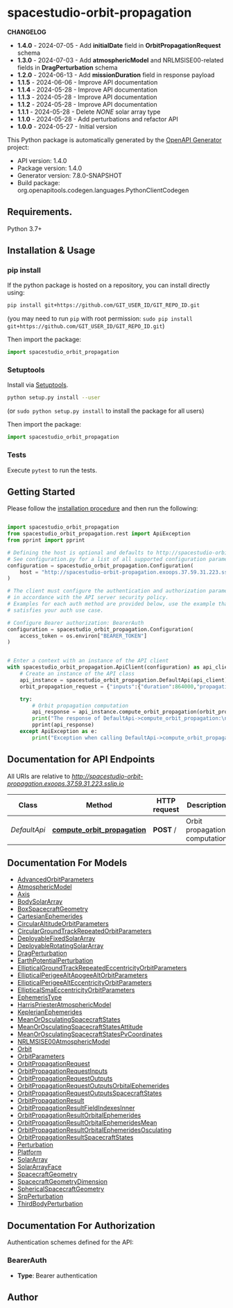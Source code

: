 # spacestudio-orbit-propagation
<b>CHANGELOG</b>
<ul>
  <li><b>1.4.0</b> - 2024-07-05 - Add <b>initialDate</b> field in <b>OrbitPropagationRequest</b> schema</li>
  <li><b>1.3.0</b> - 2024-07-03 - Add <b>atmosphericModel</b> and NRLMSISE00-related fields in <b>DragPerturbation</b> schema</li>
  <li><b>1.2.0</b> - 2024-06-13 - Add <b>missionDuration</b> field in response payload</li>
  <li><b>1.1.5</b> - 2024-06-06 - Improve API documentation</li>
  <li><b>1.1.4</b> - 2024-05-28 - Improve API documentation</li>
  <li><b>1.1.3</b> - 2024-05-28 - Improve API documentation</li>
  <li><b>1.1.2</b> - 2024-05-28 - Improve API documentation</li>
  <li><b>1.1.1</b> - 2024-05-28 - Delete <i>NONE</i> solar array type</li>
  <li><b>1.1.0</b> - 2024-05-28 - Add perturbations and refactor API</li>
  <li><b>1.0.0</b> - 2024-05-27 - Initial version</li>
</ul>


This Python package is automatically generated by the [OpenAPI Generator](https://openapi-generator.tech) project:

- API version: 1.4.0
- Package version: 1.4.0
- Generator version: 7.8.0-SNAPSHOT
- Build package: org.openapitools.codegen.languages.PythonClientCodegen

## Requirements.

Python 3.7+

## Installation & Usage
### pip install

If the python package is hosted on a repository, you can install directly using:

```sh
pip install git+https://github.com/GIT_USER_ID/GIT_REPO_ID.git
```
(you may need to run `pip` with root permission: `sudo pip install git+https://github.com/GIT_USER_ID/GIT_REPO_ID.git`)

Then import the package:
```python
import spacestudio_orbit_propagation
```

### Setuptools

Install via [Setuptools](http://pypi.python.org/pypi/setuptools).

```sh
python setup.py install --user
```
(or `sudo python setup.py install` to install the package for all users)

Then import the package:
```python
import spacestudio_orbit_propagation
```

### Tests

Execute `pytest` to run the tests.

## Getting Started

Please follow the [installation procedure](#installation--usage) and then run the following:

```python

import spacestudio_orbit_propagation
from spacestudio_orbit_propagation.rest import ApiException
from pprint import pprint

# Defining the host is optional and defaults to http://spacestudio-orbit-propagation.exoops.37.59.31.223.sslip.io
# See configuration.py for a list of all supported configuration parameters.
configuration = spacestudio_orbit_propagation.Configuration(
    host = "http://spacestudio-orbit-propagation.exoops.37.59.31.223.sslip.io"
)

# The client must configure the authentication and authorization parameters
# in accordance with the API server security policy.
# Examples for each auth method are provided below, use the example that
# satisfies your auth use case.

# Configure Bearer authorization: BearerAuth
configuration = spacestudio_orbit_propagation.Configuration(
    access_token = os.environ["BEARER_TOKEN"]
)


# Enter a context with an instance of the API client
with spacestudio_orbit_propagation.ApiClient(configuration) as api_client:
    # Create an instance of the API class
    api_instance = spacestudio_orbit_propagation.DefaultApi(api_client)
    orbit_propagation_request = {"inputs":{"duration":864000,"propagationType":"NUMERICAL","targetDateDefinitionType":"DURATION","initialOrbit":{"sso":false,"inclination":0.5,"sma":"61.4.0","eccentricity":0,"parameters":{"parametersType":"CIRCULAR_ALTITUDE","altitude":"61.4.0"}},"platform":{"mass":112}},"outputs":{"ephemerides":["KEPLERIAN"],"ephemeridesStep":3600,"meanEphemerides":true,"osculatingEphemerides":false}} # OrbitPropagationRequest |  (optional)

    try:
        # Orbit propagation computation
        api_response = api_instance.compute_orbit_propagation(orbit_propagation_request=orbit_propagation_request)
        print("The response of DefaultApi->compute_orbit_propagation:\n")
        pprint(api_response)
    except ApiException as e:
        print("Exception when calling DefaultApi->compute_orbit_propagation: %s\n" % e)

```

## Documentation for API Endpoints

All URIs are relative to *http://spacestudio-orbit-propagation.exoops.37.59.31.223.sslip.io*

Class | Method | HTTP request | Description
------------ | ------------- | ------------- | -------------
*DefaultApi* | [**compute_orbit_propagation**](docs/DefaultApi.md#compute_orbit_propagation) | **POST** / | Orbit propagation computation


## Documentation For Models

 - [AdvancedOrbitParameters](docs/AdvancedOrbitParameters.md)
 - [AtmosphericModel](docs/AtmosphericModel.md)
 - [Axis](docs/Axis.md)
 - [BodySolarArray](docs/BodySolarArray.md)
 - [BoxSpacecraftGeometry](docs/BoxSpacecraftGeometry.md)
 - [CartesianEphemerides](docs/CartesianEphemerides.md)
 - [CircularAltitudeOrbitParameters](docs/CircularAltitudeOrbitParameters.md)
 - [CircularGroundTrackRepeatedOrbitParameters](docs/CircularGroundTrackRepeatedOrbitParameters.md)
 - [DeployableFixedSolarArray](docs/DeployableFixedSolarArray.md)
 - [DeployableRotatingSolarArray](docs/DeployableRotatingSolarArray.md)
 - [DragPerturbation](docs/DragPerturbation.md)
 - [EarthPotentialPerturbation](docs/EarthPotentialPerturbation.md)
 - [EllipticalGroundTrackRepeatedEccentricityOrbitParameters](docs/EllipticalGroundTrackRepeatedEccentricityOrbitParameters.md)
 - [EllipticalPerigeeAltApogeeAltOrbitParameters](docs/EllipticalPerigeeAltApogeeAltOrbitParameters.md)
 - [EllipticalPerigeeAltEccentricityOrbitParameters](docs/EllipticalPerigeeAltEccentricityOrbitParameters.md)
 - [EllipticalSmaEccentricityOrbitParameters](docs/EllipticalSmaEccentricityOrbitParameters.md)
 - [EphemerisType](docs/EphemerisType.md)
 - [HarrisPriesterAtmosphericModel](docs/HarrisPriesterAtmosphericModel.md)
 - [KeplerianEphemerides](docs/KeplerianEphemerides.md)
 - [MeanOrOsculatingSpacecraftStates](docs/MeanOrOsculatingSpacecraftStates.md)
 - [MeanOrOsculatingSpacecraftStatesAttitude](docs/MeanOrOsculatingSpacecraftStatesAttitude.md)
 - [MeanOrOsculatingSpacecraftStatesPvCoordinates](docs/MeanOrOsculatingSpacecraftStatesPvCoordinates.md)
 - [NRLMSISE00AtmosphericModel](docs/NRLMSISE00AtmosphericModel.md)
 - [Orbit](docs/Orbit.md)
 - [OrbitParameters](docs/OrbitParameters.md)
 - [OrbitPropagationRequest](docs/OrbitPropagationRequest.md)
 - [OrbitPropagationRequestInputs](docs/OrbitPropagationRequestInputs.md)
 - [OrbitPropagationRequestOutputs](docs/OrbitPropagationRequestOutputs.md)
 - [OrbitPropagationRequestOutputsOrbitalEphemerides](docs/OrbitPropagationRequestOutputsOrbitalEphemerides.md)
 - [OrbitPropagationRequestOutputsSpacecraftStates](docs/OrbitPropagationRequestOutputsSpacecraftStates.md)
 - [OrbitPropagationResult](docs/OrbitPropagationResult.md)
 - [OrbitPropagationResultFieldIndexesInner](docs/OrbitPropagationResultFieldIndexesInner.md)
 - [OrbitPropagationResultOrbitalEphemerides](docs/OrbitPropagationResultOrbitalEphemerides.md)
 - [OrbitPropagationResultOrbitalEphemeridesMean](docs/OrbitPropagationResultOrbitalEphemeridesMean.md)
 - [OrbitPropagationResultOrbitalEphemeridesOsculating](docs/OrbitPropagationResultOrbitalEphemeridesOsculating.md)
 - [OrbitPropagationResultSpacecraftStates](docs/OrbitPropagationResultSpacecraftStates.md)
 - [Perturbation](docs/Perturbation.md)
 - [Platform](docs/Platform.md)
 - [SolarArray](docs/SolarArray.md)
 - [SolarArrayFace](docs/SolarArrayFace.md)
 - [SpacecraftGeometry](docs/SpacecraftGeometry.md)
 - [SpacecraftGeometryDimension](docs/SpacecraftGeometryDimension.md)
 - [SphericalSpacecraftGeometry](docs/SphericalSpacecraftGeometry.md)
 - [SrpPerturbation](docs/SrpPerturbation.md)
 - [ThirdBodyPerturbation](docs/ThirdBodyPerturbation.md)


<a id="documentation-for-authorization"></a>
## Documentation For Authorization


Authentication schemes defined for the API:
<a id="BearerAuth"></a>
### BearerAuth

- **Type**: Bearer authentication


## Author




